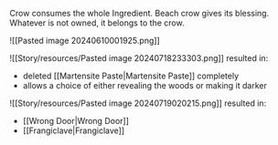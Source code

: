 Crow consumes the whole Ingredient.
Beach crow gives its blessing. Whatever is not owned, it belongs to the crow.

![[Pasted image 20240610001925.png]]


![[Story/resources/Pasted image 20240718233303.png]]
resulted in:
- deleted  [[Martensite Paste|Martensite Paste]] completely
- allows a choice of either revealing the woods or making it darker

![[Story/resources/Pasted image 20240719020215.png]]
resulted in:
- [[Wrong Door|Wrong Door]]
- [[Frangiclave|Frangiclave]]
